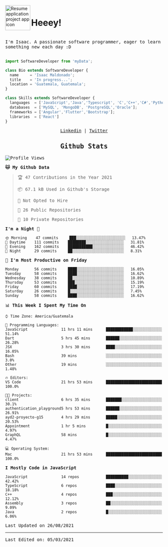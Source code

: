 <img align="left" width="80" height="80" src="https://raw.githubusercontent.com/sidbelbase/sidbelbase/master/wave.gif" alt="Resume application project app icon">

# Heeey!
 
</br>
 
<samp>
I'm Isaac. A passionate software programmer, eager to learn something new each day :D
</samp>
</br></br>



```js
import SoftwareDeveloper from 'myData';

class Bio extends SoftwareDeveloper {
  name     = 'Isaac Maldonado';
  title    = 'In progress...';
  location = 'Guatemala, Guatemala';
}

class Skills extends SoftwareDeveloper {
  languages  = ['JavaScript','Java','Typescript', 'C','C++','C#','Python','Assembly','Dart','Go'];
  databases  = ['MySQL', 'MongoDB', 'PostgreSQL','Oracle'];
  frameworks = ['Angular','Flutter','Bootstrap'];
  libraries  = ['React']
}
```

</p>
<samp>
<p align="center">
<a href="www.linkedin.com/in/isaac-maldonado-4745b2194">Linkedin</a> | <a href="https://twitter.com/Anaklusmos99">Twitter</a>
</p>

<h2 align="center"><samp>Github Stats</samp></h2>

<!--START_SECTION:waka-->
![Profile Views](http://img.shields.io/badge/Profile%20Views-0-blue)

**🐱 My Github Data** 

> 🏆 47 Contributions in the Year 2021
 > 
> 📦 67.1 kB Used in Github's Storage 
 > 
> 🚫 Not Opted to Hire
 > 
> 📜 26 Public Repositories 
 > 
> 🔑 10 Private Repositories  
 > 
**I'm a Night 🦉** 

```text
🌞 Morning    47 commits     ███░░░░░░░░░░░░░░░░░░░░░░   13.47% 
🌆 Daytime    111 commits    ████████░░░░░░░░░░░░░░░░░   31.81% 
🌃 Evening    162 commits    ███████████░░░░░░░░░░░░░░   46.42% 
🌙 Night      29 commits     ██░░░░░░░░░░░░░░░░░░░░░░░   8.31%

```
📅 **I'm Most Productive on Friday** 

```text
Monday       56 commits     ████░░░░░░░░░░░░░░░░░░░░░   16.05% 
Tuesday      58 commits     ████░░░░░░░░░░░░░░░░░░░░░   16.62% 
Wednesday    38 commits     ██░░░░░░░░░░░░░░░░░░░░░░░   10.89% 
Thursday     53 commits     ███░░░░░░░░░░░░░░░░░░░░░░   15.19% 
Friday       60 commits     ████░░░░░░░░░░░░░░░░░░░░░   17.19% 
Saturday     26 commits     █░░░░░░░░░░░░░░░░░░░░░░░░   7.45% 
Sunday       58 commits     ████░░░░░░░░░░░░░░░░░░░░░   16.62%

```


📊 **This Week I Spent My Time On** 

```text
⌚︎ Time Zone: America/Guatemala

💬 Programming Languages: 
JavaScript               11 hrs 11 mins      ████████████░░░░░░░░░░░░░   51.14% 
Dart                     5 hrs 45 mins       ██████░░░░░░░░░░░░░░░░░░░   26.28% 
JSX                      3 hrs 30 mins       ████░░░░░░░░░░░░░░░░░░░░░   16.05% 
Bash                     39 mins             ░░░░░░░░░░░░░░░░░░░░░░░░░   3.0% 
Other                    19 mins             ░░░░░░░░░░░░░░░░░░░░░░░░░   1.48%

🔥 Editors: 
VS Code                  21 hrs 53 mins      █████████████████████████   100.0%

🐱‍💻 Projects: 
client                   6 hrs 35 mins       ███████░░░░░░░░░░░░░░░░░░   30.1% 
authentication_playground5 hrs 53 mins       ██████░░░░░░░░░░░░░░░░░░░   26.91% 
ayd2-proyecto-g15        4 hrs 29 mins       █████░░░░░░░░░░░░░░░░░░░░   20.53% 
Appointment              1 hr 5 mins         █░░░░░░░░░░░░░░░░░░░░░░░░   4.97% 
GraphQL                  58 mins             █░░░░░░░░░░░░░░░░░░░░░░░░   4.47%

💻 Operating System: 
Mac                      21 hrs 53 mins      █████████████████████████   100.0%

```

**I Mostly Code in JavaScript** 

```text
JavaScript               14 repos            ██████████░░░░░░░░░░░░░░░   42.42% 
TypeScript               6 repos             ████░░░░░░░░░░░░░░░░░░░░░   18.18% 
C++                      4 repos             ███░░░░░░░░░░░░░░░░░░░░░░   12.12% 
Assembly                 3 repos             ██░░░░░░░░░░░░░░░░░░░░░░░   9.09% 
Java                     2 repos             █░░░░░░░░░░░░░░░░░░░░░░░░   6.06%

```



 Last Updated on 26/08/2021
<!--END_SECTION:waka-->

------

Last Edited on: 05/03/2021

